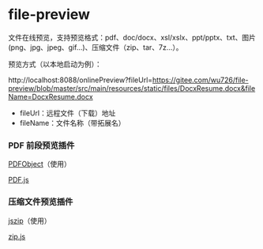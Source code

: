 # file-preview

文件在线预览，支持预览格式：pdf、doc/docx、xsl/xslx、ppt/pptx、txt、图片(png、jpg、jpeg、gif...)、压缩文件（zip、tar、7z...）。

预览方式（以本地启动为例）：

http://localhost:8088/onlinePreview?fileUrl=https://gitee.com/wu726/file-preview/blob/master/src/main/resources/static/files/DocxResume.docx&fileName=DocxResume.docx

- fileUrl：远程文件（下载）地址
- fileName：文件名称（带拓展名）

### PDF 前段预览插件
[PDFObject](https://pdfobject.com/)（使用）

[PDF.js](http://mozilla.github.io/pdf.js/getting_started/)


### 压缩文件预览插件
[jszip](https://github.com/Stuk/jszip)（使用）

[zip.js](https://github.com/gildas-lormeau/zip.js)